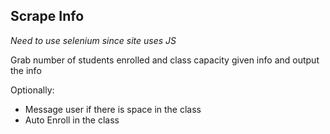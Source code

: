 ## Scrape Info
*Need to use selenium since site uses JS*

Grab number of students enrolled and class capacity given info and output the info

Optionally:
- Message user if there is space in the class
- Auto Enroll in the class
